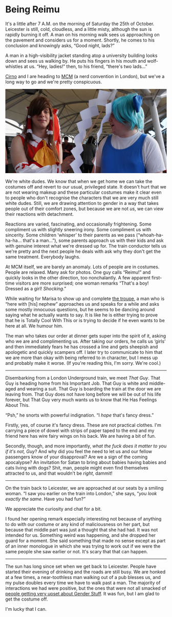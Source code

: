 # Being Reimu

It's a little after 7 A.M. on the morning of Saturday the 25th of October.
Leicester is still, cold, cloudless, and a little misty, although the sun is
rapidly burning it off. A man on his morning walk sees us approaching on the
pavement and considers us for a moment. Shortly, he comes to his conclusion and
knowingly asks, “Good night, lads?”

A man in a high-visibility jacket standing atop a university building looks
down and sees us walking by. He puts his fingers in his mouth and wolf-whistles
at us. “Hey, ladies!” then, to his friend, “there's two lads…”

[Cirno][okand] and I are heading to [MCM][mcm] (a nerd convention in London),
but we've a long way to go and we're pretty conspicuous.

[okand]: http://rennerfelt.org/blog/mcm-london/
[mcm]: http://www.mcmcomiccon.com/london/

[![Two white dudes dressed as Touhou characters. The one on the left (Reimu, in a frilly red dress and long brown wig) is hitting the one on the right, Cirno (short blue wig, blue dress) with a home-made gohei. (featured)](dorks.jpg)](https://twitter.com/EuricaeriS/status/526113599534936064)

We're white dudes. We know that when we get home we can take the costumes off
and revert to our usual, privileged state. It doesn't hurt that we are not
wearing makeup and these particular costumes make it clear even to people who
don't recognise the characters that we are very much still white dudes. Still,
we are drawing attention to gender in a way that takes people out of their
comfort zones, but because we are not *us*, we can view their reactions with
detachment.

Reactions are varied, fascinating, and occasionally frightening. Some
compliment us with slightly sneering irony. Some compliment us with sincerity.
Some children ‘whisper’ to their parents as we pass (“whoah-ha-ha-ha… that's a
man…”), some parents approach us with their kids and ask with genuine interest
what we're dressed up for. The train conductor tells us we're pretty and the
next people he deals with ask why they don't get the same treatment. Everybody
laughs.

At MCM itself, we are barely an anomaly. Lots of people are in costumes. People
are relaxed. Many ask for photos. One guy calls “Reimu!” and quickly looks in
the other direction, too nonchalantly. A few apparent first-time visitors are
more surprised; one woman remarks “That's a boy! Dressed as a girl!
*Shocking*.”

While waiting for Marisa to show up and complete [the troupe][yirba], a man who
is “here with [his] nephew” approaches us and speaks for a while and asks some
mostly innocuous questions, but he seems to be dancing around saying what he
actually wants to say. It is like he is either trying to prove that he is
Totally Cool With This or is trying to decide if he even wants to be here at
all. We humour him.

[yirba]: http://sachcell.tumblr.com/post/100990329767/i-think-this-is-my-fav-photo-from-today-omg-hope

The man who takes our order at dinner gets super into the spirit of it, asking
who we are and complimenting us. After taking our orders, he calls us ‘girls’
and then immediately fears he has crossed a line and gets sheepish and
apologetic and quickly scampers off. I later try to communicate to him that we
are more than okay with being referred to in character, but I mess up and
probably make it worse. (If you're reading this, I'm sorry. We're cool.)

----

Disembarking from a London Underground train, we meet *That Guy*. That Guy is
heading home from his Important Job. That Guy is white and middle-aged and
wearing a suit. That Guy is boarding the train at the door we are leaving from.
That Guy does not have long before we will be out of his life forever, but That
Guy very much wants us to know that He Has Feelings About This.

“Psh,” he snorts with powerful indignation. “I *hope* that's fancy
dress.”

Firstly, yes, of course it's fancy dress. These are not practical clothes. I'm
carrying a piece of dowel with strips of paper taped to the end and my friend
here has wire fairy wings on his back. We are having a bit of fun.

Secondly, though, and more importantly, *what the fuck does it matter to you if
it's not, Guy*? And why did you feel the need to let us and our fellow
passengers know of your disapproval? Are we a sign of the coming apocalypse? An
invitation for Satan to bring about babies having babies and cats living with
dogs? Shit, man, people might even find themselves attracted to us, and that
wouldn't be *right*, dammit!

----

On the train back to Leicester, we are approached at our seats by a smiling
woman. “I saw you earlier on the train into London,” she says, “*you look
exactly the same*. Have you had fun?”

We appreciate the curiosity and chat for a bit.

I found her opening remark especially interesting not because of anything to do
with our costume or any kind of maliciousness on her part, but because that
middle part was just a thought that she had had. It was not intended for us.
Something weird was happening, and she dropped her guard for a moment. She said
something that made  no sense except as part of an inner monologue in which she
was trying to work out if we were the same people she saw earlier or not. It's
scary that that can happen.

----

The sun has long since set when we get back to Leicester. People have started
their evening of drinking and the roads are still busy. We are honked at a few
times, a near-toothless man walking out of a pub blesses us, and my pulse
doubles every time we have to walk past a man. The majority of interactions we
had were positive, but the ones that were not all smacked of [people getting
very upset about Gender Stuff][upset]. It was fun, but I am glad to get the
costume off.

[upset]: http://www.patheos.com/blogs/wwjtd/2012/05/murder-statistics-of-transgender-people/

I'm lucky that I can.
